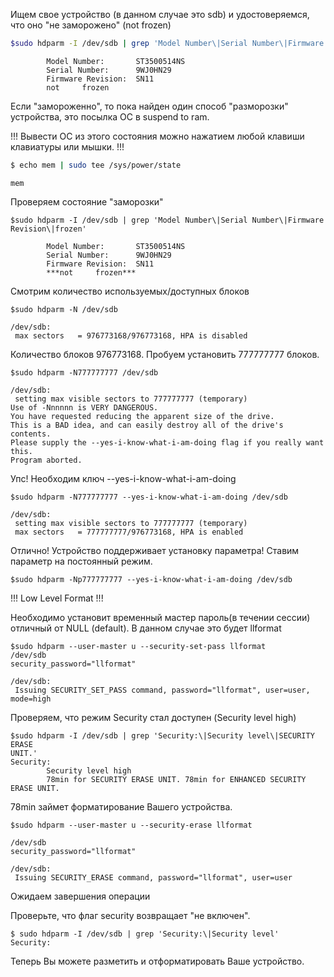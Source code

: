 
Ищем свое устройство (в данном случае это sdb) и удостоверяемся, что оно "не 
заморожено" (not     frozen)
```bash
$sudo hdparm -I /dev/sdb | grep 'Model Number\|Serial Number\|Firmware Revision\|frozen'
```
```
        Model Number:       ST3500514NS                             
        Serial Number:      9WJ0HN29
        Firmware Revision:  SN11    
        not     frozen
```

Если "замороженно", то пока найден один способ "разморозки" устройства, это 
посылка ОС в suspend to ram.

!!! Вывести ОС из этого состояния можно нажатием любой клавиши клавиатуры или 
мышки. !!!

```bash
$ echo mem | sudo tee /sys/power/state
```
```
mem
```
Проверяем состояние "заморозки"

```
$sudo hdparm -I /dev/sdb | grep 'Model Number\|Serial Number\|Firmware Revision\|frozen'
```

```
        Model Number:       ST3500514NS                             
        Serial Number:      9WJ0HN29
        Firmware Revision:  SN11    
        ***not     frozen***
```
Смотрим количество используемых/доступных блоков
```
$sudo hdparm -N /dev/sdb

/dev/sdb:
 max sectors   = 976773168/976773168, HPA is disabled
```
Количество блоков 976773168. Пробуем установить 777777777 блоков.
```
$sudo hdparm -N777777777 /dev/sdb

/dev/sdb:
 setting max visible sectors to 777777777 (temporary)
Use of -Nnnnnn is VERY DANGEROUS.
You have requested reducing the apparent size of the drive.
This is a BAD idea, and can easily destroy all of the drive's contents.
Please supply the --yes-i-know-what-i-am-doing flag if you really want this.
Program aborted.
```
Упс! Необходим ключ --yes-i-know-what-i-am-doing

```
$sudo hdparm -N777777777 --yes-i-know-what-i-am-doing /dev/sdb

/dev/sdb:
 setting max visible sectors to 777777777 (temporary)
 max sectors   = 777777777/976773168, HPA is enabled
```
Отлично! Устройство поддерживает установку параметра! Ставим параметр на 
постоянный режим.
```
$sudo hdparm -Np777777777 --yes-i-know-what-i-am-doing /dev/sdb
```


!!! Low Level Format !!!


Необходимо установит временный мастер пароль(в течении сессии) отличный от NULL 
(default). В данном случае это будет llformat
```
$sudo hdparm --user-master u --security-set-pass llformat 
/dev/sdb
security_password="llformat"

/dev/sdb:
 Issuing SECURITY_SET_PASS command, password="llformat", user=user, mode=high

```
Проверяем, что режим Security стал доступен (Security level high) 
```
$sudo hdparm -I /dev/sdb | grep 'Security:\|Security level\|SECURITY ERASE 
UNIT.'
Security:
        Security level high
        78min for SECURITY ERASE UNIT. 78min for ENHANCED SECURITY ERASE UNIT.

```
78min займет форматирование Вашего устройства.
```
$sudo hdparm --user-master u --security-erase llformat 

/dev/sdb
security_password="llformat"

/dev/sdb:
 Issuing SECURITY_ERASE command, password="llformat", user=user
```
Ожидаем завершения операции

Проверьте, что флаг security возвращает "не включен". 
```
$ sudo hdparm -I /dev/sdb | grep 'Security:\|Security level'
Security:
```

Теперь Вы можете разметить и отформатировать Ваше устройство.

